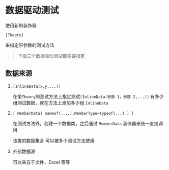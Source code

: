 # 数据驱动测试

使用新的装饰器

`[Theory]`

来指定带参数的测试方法

> 下面三个数据驱动测试都需要指定

## 数据来源

1. `[InlineData(x,y,...)]`

   在带`Theory`的测试方法上指定测试`[InlineData(参数 1，参数 2,...)]`
   有多少组测试数据，就在方法上添加多少组 `InlineData`

2. `[ MemberData( nameof(....),MemberType=typeof(...) ) ]`

   在测试方法外，创建一个数据类，之后通过 `MemberData` 装饰器来统一直接调用

   该类的数据集合 可以被多个测试方法使用

3. 外部数据源

   可以来自于文件，Excel 等等

